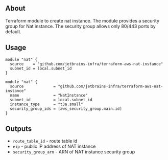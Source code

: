 ## About
Terraform module to create nat instance. The module provides a security group for Nat instance. The security group allows
only 80/443 ports by default.   

## Usage

```hcl
module "nat" {
  source    = "github.com/jetbrains-infra/terraform-aws-nat-instance"
  subnet_id = local.subnet_id
}
```


```hcl
module "nat" {
  source             = "github.com/jetbrains-infra/terraform-aws-nat-instance"
  name               = "NatInstance"
  subnet_id          = local.subnet_id
  instance_type      = "t3a.small"
  security_group_ids = [aws_security_group.main.id]
}
```

## Outputs

* `route_table_id` - route table id 
* `eip` - public IP address of NAT instance
* `security_group_arn` - ARN of NAT instance security group 
